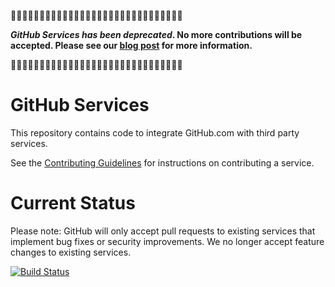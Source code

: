 
🚨🚨🚨🚨🚨🚨🚨🚨🚨🚨🚨🚨🚨🚨🚨🚨🚨🚨🚨🚨🚨🚨🚨🚨🚨🚨🚨🚨🚨🚨

**_GitHub Services has been deprecated_. No more contributions will be accepted. Please see our [blog post](https://developer.github.com/changes/2018-04-25-github-services-deprecation/) for more information.**

🚨🚨🚨🚨🚨🚨🚨🚨🚨🚨🚨🚨🚨🚨🚨🚨🚨🚨🚨🚨🚨🚨🚨🚨🚨🚨🚨🚨🚨🚨

GitHub Services
===============

This repository contains code to integrate GitHub.com with third party services.

See the [Contributing Guidelines](https://github.com/github/github-services/blob/master/.github/CONTRIBUTING.md) for instructions on contributing a service.

Current Status
==============

Please note: GitHub will only accept pull requests to existing services that implement bug fixes or security improvements. We no longer accept feature changes to existing services.

[![Build Status](https://travis-ci.org/github/github-services.svg?branch=master)](https://travis-ci.org/github/github-services)
